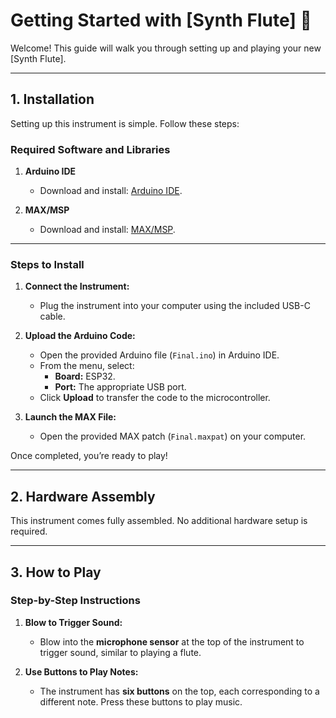  # Getting Started with [Synth Flute] 🎵

Welcome! This guide will walk you through setting up and playing your new [Synth Flute].

---

## 1. Installation

Setting up this instrument is simple. Follow these steps:

### Required Software and Libraries
1. **Arduino IDE**
   - Download and install: [Arduino IDE](https://www.arduino.cc/en/software).


2. **MAX/MSP**
   - Download and install: [MAX/MSP](https://cycling74.com/).

---

### Steps to Install
1. **Connect the Instrument:**
   - Plug the instrument into your computer using the included USB-C cable.

2. **Upload the Arduino Code:**
   - Open the provided Arduino file (`Final.ino`) in Arduino IDE.
   - From the menu, select:
     - **Board:** ESP32.
     - **Port:** The appropriate USB port.
   - Click **Upload** to transfer the code to the microcontroller.

3. **Launch the MAX File:**
   - Open the provided MAX patch (`Final.maxpat`) on your computer.

Once completed, you’re ready to play!

---

## 2. Hardware Assembly

This instrument comes fully assembled. No additional hardware setup is required.

---

## 3. How to Play

### Step-by-Step Instructions
1. **Blow to Trigger Sound:**
   - Blow into the **microphone sensor** at the top of the instrument to trigger sound, similar to playing a flute.

2. **Use Buttons to Play Notes:**
   - The instrument has **six buttons** on the top, each corresponding to a different note. Press these buttons to play music.

